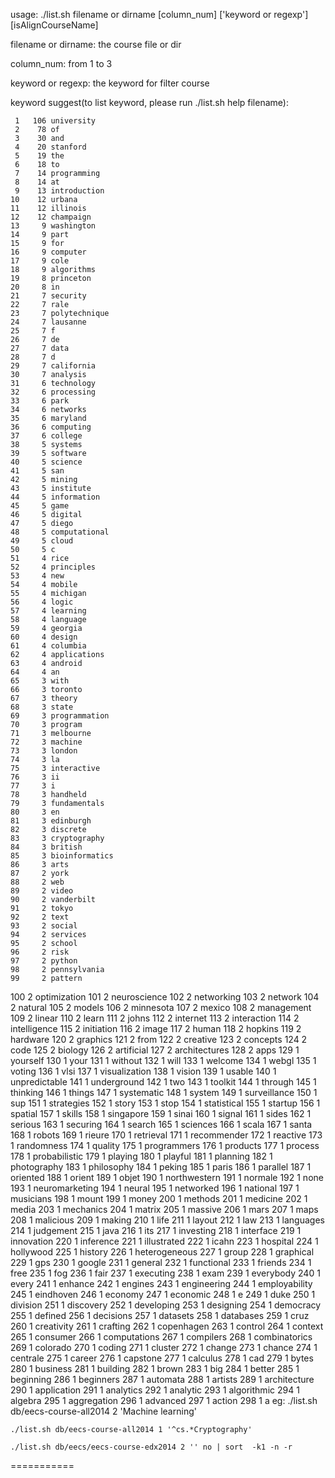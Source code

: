 usage:  ./list.sh filename or dirname [column_num] ['keyword or regexp'] [isAlignCourseName]

filename or dirname: the course file or dir

column_num: from 1 to 3

keyword or regexp: the keyword for filter course

keyword suggest(to list keyword, please run ./list.sh help filename):

     1	 106 university
     2	  78 of
     3	  30 and
     4	  20 stanford
     5	  19 the
     6	  18 to
     7	  14 programming
     8	  14 at
     9	  13 introduction
    10	  12 urbana
    11	  12 illinois
    12	  12 champaign
    13	   9 washington
    14	   9 part
    15	   9 for
    16	   9 computer
    17	   9 cole
    18	   9 algorithms
    19	   8 princeton
    20	   8 in
    21	   7 security
    22	   7 rale
    23	   7 polytechnique
    24	   7 lausanne
    25	   7 f
    26	   7 de
    27	   7 data
    28	   7 d
    29	   7 california
    30	   7 analysis
    31	   6 technology
    32	   6 processing
    33	   6 park
    34	   6 networks
    35	   6 maryland
    36	   6 computing
    37	   6 college
    38	   5 systems
    39	   5 software
    40	   5 science
    41	   5 san
    42	   5 mining
    43	   5 institute
    44	   5 information
    45	   5 game
    46	   5 digital
    47	   5 diego
    48	   5 computational
    49	   5 cloud
    50	   5 c
    51	   4 rice
    52	   4 principles
    53	   4 new
    54	   4 mobile
    55	   4 michigan
    56	   4 logic
    57	   4 learning
    58	   4 language
    59	   4 georgia
    60	   4 design
    61	   4 columbia
    62	   4 applications
    63	   4 android
    64	   4 an
    65	   3 with
    66	   3 toronto
    67	   3 theory
    68	   3 state
    69	   3 programmation
    70	   3 program
    71	   3 melbourne
    72	   3 machine
    73	   3 london
    74	   3 la
    75	   3 interactive
    76	   3 ii
    77	   3 i
    78	   3 handheld
    79	   3 fundamentals
    80	   3 en
    81	   3 edinburgh
    82	   3 discrete
    83	   3 cryptography
    84	   3 british
    85	   3 bioinformatics
    86	   3 arts
    87	   2 york
    88	   2 web
    89	   2 video
    90	   2 vanderbilt
    91	   2 tokyo
    92	   2 text
    93	   2 social
    94	   2 services
    95	   2 school
    96	   2 risk
    97	   2 python
    98	   2 pennsylvania
    99	   2 pattern
   100	   2 optimization
   101	   2 neuroscience
   102	   2 networking
   103	   2 network
   104	   2 natural
   105	   2 models
   106	   2 minnesota
   107	   2 mexico
   108	   2 management
   109	   2 linear
   110	   2 learn
   111	   2 johns
   112	   2 internet
   113	   2 interaction
   114	   2 intelligence
   115	   2 initiation
   116	   2 image
   117	   2 human
   118	   2 hopkins
   119	   2 hardware
   120	   2 graphics
   121	   2 from
   122	   2 creative
   123	   2 concepts
   124	   2 code
   125	   2 biology
   126	   2 artificial
   127	   2 architectures
   128	   2 apps
   129	   1 yourself
   130	   1 your
   131	   1 without
   132	   1 will
   133	   1 welcome
   134	   1 webgl
   135	   1 voting
   136	   1 vlsi
   137	   1 visualization
   138	   1 vision
   139	   1 usable
   140	   1 unpredictable
   141	   1 underground
   142	   1 two
   143	   1 toolkit
   144	   1 through
   145	   1 thinking
   146	   1 things
   147	   1 systematic
   148	   1 system
   149	   1 surveillance
   150	   1 sup
   151	   1 strategies
   152	   1 story
   153	   1 stop
   154	   1 statistical
   155	   1 startup
   156	   1 spatial
   157	   1 skills
   158	   1 singapore
   159	   1 sinai
   160	   1 signal
   161	   1 sides
   162	   1 serious
   163	   1 securing
   164	   1 search
   165	   1 sciences
   166	   1 scala
   167	   1 santa
   168	   1 robots
   169	   1 rieure
   170	   1 retrieval
   171	   1 recommender
   172	   1 reactive
   173	   1 randomness
   174	   1 quality
   175	   1 programmers
   176	   1 products
   177	   1 process
   178	   1 probabilistic
   179	   1 playing
   180	   1 playful
   181	   1 planning
   182	   1 photography
   183	   1 philosophy
   184	   1 peking
   185	   1 paris
   186	   1 parallel
   187	   1 oriented
   188	   1 orient
   189	   1 objet
   190	   1 northwestern
   191	   1 normale
   192	   1 none
   193	   1 neuromarketing
   194	   1 neural
   195	   1 networked
   196	   1 national
   197	   1 musicians
   198	   1 mount
   199	   1 money
   200	   1 methods
   201	   1 medicine
   202	   1 media
   203	   1 mechanics
   204	   1 matrix
   205	   1 massive
   206	   1 mars
   207	   1 maps
   208	   1 malicious
   209	   1 making
   210	   1 life
   211	   1 layout
   212	   1 law
   213	   1 languages
   214	   1 judgement
   215	   1 java
   216	   1 its
   217	   1 investing
   218	   1 interface
   219	   1 innovation
   220	   1 inference
   221	   1 illustrated
   222	   1 icahn
   223	   1 hospital
   224	   1 hollywood
   225	   1 history
   226	   1 heterogeneous
   227	   1 group
   228	   1 graphical
   229	   1 gps
   230	   1 google
   231	   1 general
   232	   1 functional
   233	   1 friends
   234	   1 free
   235	   1 fog
   236	   1 fair
   237	   1 executing
   238	   1 exam
   239	   1 everybody
   240	   1 every
   241	   1 enhance
   242	   1 engines
   243	   1 engineering
   244	   1 employability
   245	   1 eindhoven
   246	   1 economy
   247	   1 economic
   248	   1 e
   249	   1 duke
   250	   1 division
   251	   1 discovery
   252	   1 developing
   253	   1 designing
   254	   1 democracy
   255	   1 defined
   256	   1 decisions
   257	   1 datasets
   258	   1 databases
   259	   1 cruz
   260	   1 creativity
   261	   1 crafting
   262	   1 copenhagen
   263	   1 control
   264	   1 context
   265	   1 consumer
   266	   1 computations
   267	   1 compilers
   268	   1 combinatorics
   269	   1 colorado
   270	   1 coding
   271	   1 cluster
   272	   1 change
   273	   1 chance
   274	   1 centrale
   275	   1 career
   276	   1 capstone
   277	   1 calculus
   278	   1 cad
   279	   1 bytes
   280	   1 business
   281	   1 building
   282	   1 brown
   283	   1 big
   284	   1 better
   285	   1 beginning
   286	   1 beginners
   287	   1 automata
   288	   1 artists
   289	   1 architecture
   290	   1 application
   291	   1 analytics
   292	   1 analytic
   293	   1 algorithmic
   294	   1 algebra
   295	   1 aggregation
   296	   1 advanced
   297	   1 action
   298	   1 a
eg: ./list.sh db/eecs-course-all2014 2 'Machine learning'

    ./list.sh db/eecs-course-all2014 1 '^cs.*Cryptography'

    ./list.sh db/eecs/eecs-course-edx2014 2 '' no | sort  -k1 -n -r
===========
